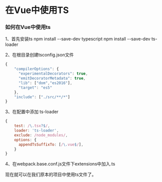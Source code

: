 # 在Vue中使用TS

### 如何在Vue中使用ts
1、首先安装ts
npm install --save-dev typescript npm install --save-dev ts-loader

2、在根目录创建tsconfig.json文件
```javascript
{
    "compilerOptions": {
      "experimentalDecorators": true,
      "emitDecoratorMetadata": true,
      "lib": ["dom","es2016"],
      "target": "es5"
    },
    "include": ["./src/**/*"]  
}
```

3、在配置中添加 ts-loader
```javascript
{
    test: /\.tsx?$/,
    loader: 'ts-loader',
    exclude: /node_modules/,      
    options: {
      appendTsSuffixTo: [/\.vue$/],
    }
}
```

4、在webpack.base.conf.js文件下extensions中加入.ts

现在就可以在我们原本的项目中使用ts文件了。